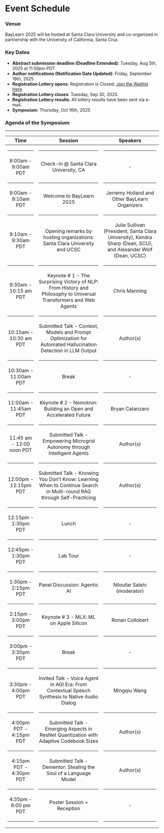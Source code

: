 # Event Schedule
### Venue
BayLearn 2025 will be hosted at Santa Clara University and co-organized in partnership with the University of California, Santa Cruz.

### Key Dates
* **Abstract submission deadline (Deadline Extended)**: Tuesday, Aug 5th, 2025 at 11:59pm PDT
* **Author notifications (Notification Date Updated)**: Friday, September 19th, 2025
* **Registration Lottery opens**: Registration is Closed: [Join the Waitlist Here](https://baylearn2025.splashthat.com)
* **Registration Lottery closes**:  Tuesday, Sep 30, 2025.
* **Registration Lottery results**:  All lottery results have been sent via e-mail.
* **Symposium**: Thursday, Oct 16th, 2025

### Agenda of the Symposium

<hr>

| Time |	Session |	Speakers |
| :---:| :---: | :---: |
| <hr>| <hr> | <hr> |
| 8:00am - 9:00am PDT |	Check-in @ Santa Clara University, CA |	- |
| <hr>| <hr> | <hr> |
| 9:00am - 9:10am PDT |	Welcome to BayLearn 2025 |	Jerremy Holland and Other BayLearn Organizers |
| <hr>| <hr> | <hr> |
| 9:10am - 9:30am PDT |	Opening remarks by hosting organizations: Santa Clara University and UCSC |  Julie Sullivan (President, Santa Clara University), Kendra Sharp (Dean, SCU), and Alexander Wolf (Dean, UCSC)| 
| <hr>| <hr> | <hr> |
| 9:30am - 10:15 am PDT	| Keynote # 1 -	The Surprising Victory of NLP: From History and Philosophy to Universal Transformers and Web Agents | Chris Manning |
| <hr>| <hr> | <hr> |
| 10:15am - 10:30 am PDT| Submitted Talk -	Context, Models and Prompt Optimization for Automated Hallucination Detection in LLM Output | Author(s) |
| <hr>| <hr> | <hr> |
| 10:30am - 11:00am PDT	|  Break	| - |
| <hr>| <hr> | <hr> |
| 11:00am - 11:45am PDT	| Keynote # 2 - Nemotron: Building an Open and Accelerated Future | Bryan Catanzaro |
| <hr>| <hr> | <hr> |
| 11:45 am - 12:00 noon PDT	 | Submitted Talk - 	Empowering Microgrid Autonomy through Intelligent Agents | Author(s) |
| <hr>| <hr> | <hr> |
| 12:00pm - 12:15pm PDT	| Submitted Talk -  	Knowing You Don’t Know: Learning When to Continue Search in Multi-round RAG through Self-Practicing | Author(s) |
| <hr>| <hr> | <hr> |
| 12:15pm - 1:30pm PDT	| Lunch	 | - |
| <hr>| <hr> | <hr> |
| 12:45pm - 1:30pm PDT	| Lab Tour | - |	
| <hr>| <hr> | <hr> |
| 1:30pm - 2:15pm PDT	| Panel Discussion: Agentic AI	| Niloufar Salehi (moderator)| 
| <hr>| <hr> | <hr> |
| 2:15pm - 3:00pm PDT	| Keynote # 3 -  MLX: ML on Apple Silicon | Ronan Collobert |
| <hr>| <hr> | <hr> |
| 3:00pm - 3:30pm PDT	|  Break | - |
| <hr>| <hr> | <hr> |
| 3:30pm - 4:00pm PDT	| Invited Talk - Voice Agent in AGI Era: From Contextual Speech Synthesis to Native Audio Dialog | Mingqiu Wang |
| <hr>| <hr> | <hr> |
| 4:00pm PDT - 4:15pm PDT	| Submitted Talk -  	Emerging Aspects in ResNet Quantization with Adaptive Codebook Sizes | Author(s) | 
| <hr>| <hr> | <hr> |
| 4:15pm PDT - 4:30pm PDT	| Submitted Talk -  	Dementor: Stealing the Soul of a Language Model | Author(s) |
| <hr>| <hr> | <hr> |
| 4:35pm - 6:00 pm PDT |	Poster Session + Reception	| - |
| <hr>| <hr> | <hr> |